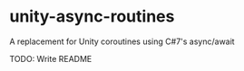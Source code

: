 # unity-async-routines
A replacement for Unity coroutines using C#7's async/await

TODO: Write README
